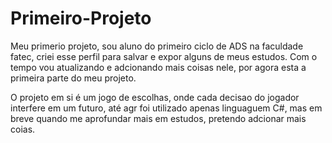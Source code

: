 # Primeiro-Projeto
Meu primerio projeto, sou aluno do primeiro ciclo de ADS na faculdade fatec, criei esse perfil para salvar e expor alguns de meus estudos.
Com o tempo vou atualizando e adcionando mais coisas nele, por agora esta a primeira parte do meu projeto.

O projeto em si é um jogo de escolhas, onde cada decisao do jogador interfere em um futuro, até agr foi utilizado apenas linguaguem C#, mas em breve quando me aprofundar mais em estudos, pretendo adcionar mais coias.
